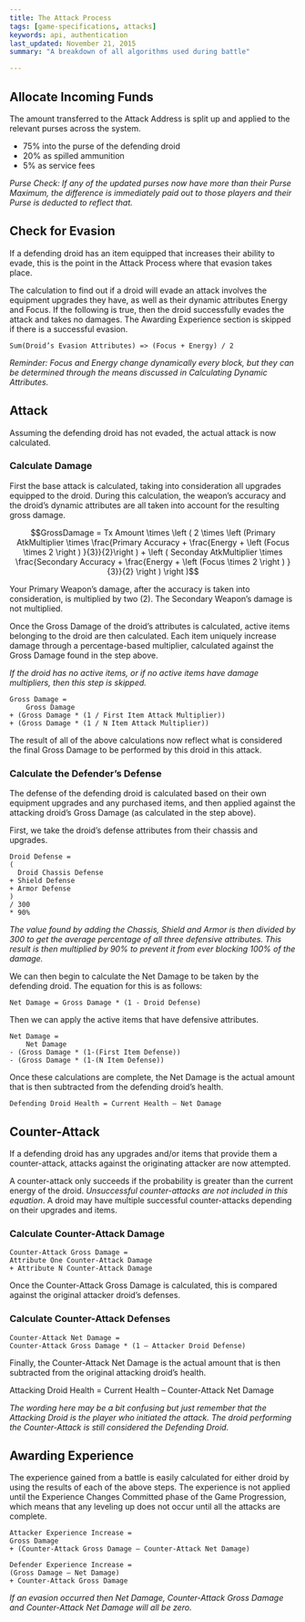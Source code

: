 ```yaml
---
title: The Attack Process
tags: [game-specifications, attacks]
keywords: api, authentication 
last_updated: November 21, 2015
summary: "A breakdown of all algorithms used during battle"

---
```


<script type="text/javascript"
  src="https://cdn.mathjax.org/mathjax/latest/MathJax.js?config=TeX-AMS-MML_HTMLorMML">
</script>

<script>
MathJax.Hub.Config({
  tex2jax: {
    skipTags: ['script', 'noscript', 'style', 'textarea', 'pre']
  }
});

MathJax.Hub.Queue(function() {
    var all = MathJax.Hub.getAllJax(), i;
    for(i=0; i < all.length; i += 1) {
        all[i].SourceElement().parentNode.className += ' has-jax';
    }
});
</script>



## Allocate Incoming Funds 


The amount transferred to the Attack Address is split up and applied to the relevant purses across the system. 

* 75% into the purse of the defending droid
* 20% as spilled ammunition 
* 5% as service fees

_Purse Check: If any of the updated purses now have more than their Purse Maximum, the difference is immediately paid out to those players and their Purse is deducted to reflect that._  


## Check for Evasion

If a defending droid has an item equipped that increases their ability to evade, this is the point in the Attack Process where that evasion takes place.

The calculation to find out if a droid will evade an attack involves the equipment upgrades they have, as well as their dynamic attributes Energy and Focus.
If the following is true, then the droid successfully evades the attack and takes no damages.  The Awarding Experience section is skipped if there is a successful evasion.    

```Sum(Droid’s Evasion Attributes) => (Focus + Energy) / 2 ```

_Reminder: Focus and Energy change dynamically every block, but they can be determined through the means discussed in Calculating Dynamic Attributes._


## Attack

Assuming the defending droid has not evaded, the actual attack is now calculated. 


### Calculate Damage

First the base attack is calculated, taking into consideration all upgrades equipped to the droid.  During this calculation, the weapon’s accuracy and the droid’s dynamic attributes are all taken into account for the resulting gross damage. 

$$GrossDamage = Tx Amount \times \left (  2 \times \left (Primary AtkMultiplier \times \frac{Primary Accuracy + \frac{Energy + \left (Focus \times   2 \right ) }{3}}{2}\right ) + \left ( Seconday AtkMultiplier \times  \frac{Secondary Accuracy + \frac{Energy + \left (Focus \times   2 \right ) }{3}}{2} \right ) \right )$$

Your Primary Weapon’s damage, after the accuracy is taken into consideration, is multiplied by two (2). The Secondary Weapon’s damage is not multiplied.  

Once the Gross Damage of the droid’s attributes is calculated, active items belonging to the droid are then calculated. Each item uniquely increase damage through a percentage-based multiplier, calculated against the Gross Damage found in the step above. 

_If the droid has no active items, or if no active items have damage multipliers, then this step is skipped._  

```
Gross Damage =
	Gross Damage 
+ (Gross Damage * (1 / First Item Attack Multiplier))
+ (Gross Damage * (1 / N Item Attack Multiplier))
```

The result of all of the above calculations now reflect what is considered the final Gross Damage to be performed by this droid in this attack. 	


### Calculate the Defender’s Defense

The defense of the defending droid is calculated based on their own equipment upgrades and any purchased items, and then applied against the attacking droid’s Gross Damage (as calculated in the step above). 

First, we take the droid’s defense attributes from their chassis and upgrades. 

```
Droid Defense = 
(
  Droid Chassis Defense
+ Shield Defense 
+ Armor Defense
) 
/ 300
* 90%
```

_The value found by adding the Chassis, Shield and Armor is then divided by 300 to get the average percentage of all three defensive attributes. This result is then multiplied by 90% to prevent it from ever blocking 100% of the damage._ 

We can then begin to calculate the Net Damage to be taken by the defending droid. The equation for this is as follows: 

```
Net Damage = Gross Damage * (1 - Droid Defense)
```

Then we can apply the active items that have defensive attributes. 

```
Net Damage = 
	Net Damage 
- (Gross Damage * (1-(First Item Defense))
- (Gross Damage * (1-(N Item Defense))
```

Once these calculations are complete, the Net Damage is the actual amount that is then subtracted from the defending droid’s health. 

```Defending Droid Health = Current Health – Net Damage```


## Counter-Attack

If a defending droid has any upgrades and/or items that provide them a counter-attack, attacks against the originating attacker are now attempted.

A counter-attack only succeeds if the probability is greater than the current energy of the droid. *Unsuccessful counter-attacks are not included in this equation*. A droid may have multiple successful counter-attacks depending on their upgrades and items.

### Calculate Counter-Attack Damage

```
Counter-Attack Gross Damage = 
Attribute One Counter-Attack Damage 
+ Attribute N Counter-Attack Damage
```

Once the Counter-Attack Gross Damage is calculated, this is compared against the original attacker droid’s defenses.

### Calculate Counter-Attack Defenses

```
Counter-Attack Net Damage = 
Counter-Attack Gross Damage * (1 – Attacker Droid Defense) 
```

Finally, the Counter-Attack Net Damage is the actual amount that is then subtracted from the original attacking droid’s health. 

Attacking Droid Health = Current Health – Counter-Attack Net Damage

_The wording here may be a bit confusing but just remember that the Attacking Droid is the player who initiated the attack. The droid performing the Counter-Attack is still considered the Defending Droid._ 

## Awarding Experience 

The experience gained from a battle is easily calculated for either droid by using the results of each of the above steps. The experience is not applied until the Experience Changes Committed phase of the Game Progression, which means that any leveling up does not occur until all the attacks are complete.

```
Attacker Experience Increase = 
Gross Damage
+ (Counter-Attack Gross Damage – Counter-Attack Net Damage) 

Defender Experience Increase = 
(Gross Damage – Net Damage)
+ Counter-Attack Gross Damage
```

_If an evasion occurred then Net Damage, Counter-Attack Gross Damage and Counter-Attack Net Damage will all be zero._
